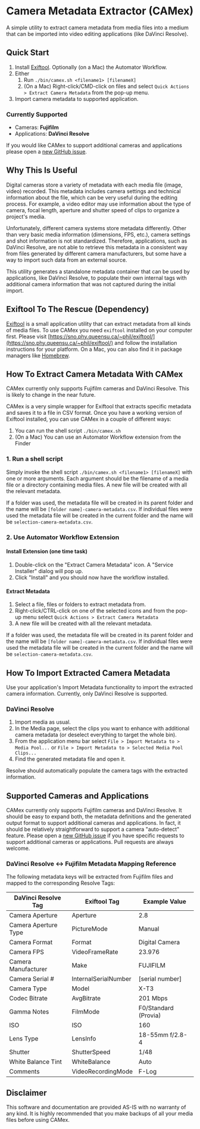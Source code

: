 # Camera Metadata Extractor (CAMex) #

A simple utility to extract camera metadata from media files into a medium that
can be imported into video editing applications (like DaVinci Resolve).

## Quick Start ##

1. Install [Exiftool](https://sno.phy.queensu.ca/~phil/exiftool/). Optionally
(on a Mac) the Automator Workflow.
2. Either
   1. Run `./bin/camex.sh <filename1> [filenameX]`
   2. (On a Mac) Right-click/CMD-click on files and select
   `Quick Actions > Extract Camera Metadata` from the pop-up menu.
3. Import camera metadata to supported application.

### Currently Supported ###

* Cameras: **Fujifilm**
* Applications: **DaVinci Resolve**

If you would like CAMex to support additional cameras and applications please
open a [new GitHub issue](https://github.com/ikester/camex/issues/new).

## Why This Is Useful ##

Digital cameras store a variety of metadata with each media file (image, video)
recorded. This metadata includes camera settings and technical information
about the file, which can be very useful during the editing process.
For example, a video editor may use information about the type of camera, focal
length, aperture and shutter speed of clips to organize a project's media.

Unfortunately, different camera systems store metadata differently. Other than
very basic media information (dimensions, FPS, etc.), camera settings and shot
information is not standardized. Therefore, applications, such as DaVinci
Resolve, are not able to retrieve this metadata in a consistent way from files
generated by different camera manufacturers, but some have a way to import such
data from an external source.

This utility generates a standalone metadata container that can be used by
applications, like DaVinci Resolve, to populate their own internal tags with
additional camera information that was not captured during the initial import.

## Exiftool To The Rescue (Dependency) ##

[Exiftool](https://sno.phy.queensu.ca/~phil/exiftool/) is a small application
utility that can extract metadata from all kinds of media files. To use CAMex you
need `exiftool` installed on your computer first. Please visit
[https://sno.phy.queensu.ca/~phil/exiftool/](https://sno.phy.queensu.ca/~phil/exiftool/)
and follow the installation instructions for your platform. On a Mac, you can
also find it in package managers like [Homebrew](https://brew.sh/).

## How To Extract Camera Metadata With CAMex ##

CAMex currently only supports Fujifilm cameras and DaVinci Resolve. This is
likely to change in the near future.

CAMex is a very simple wrapper for Exiftool that extracts specific metadata and
saves it to a file in CSV format. Once you have a working version of Exiftool
installed, you can use CAMex in a couple of different ways:
1. You can run the shell script `./bin/camex.sh`
2. (On a Mac) You can use an Automator Workflow extension from the Finder

### 1. Run a shell script ###

Simply invoke the shell script `./bin/camex.sh <filename1> [filenameX]` with
one or more arguments. Each argument should be the filename of a media file or a
directory containing media files. A new file will be created with all the relevant
metadata.

If a folder was used, the metadata file will be created in its parent folder and
the name will be `[folder name]-camera-metadata.csv`. If individual files were
used the metadata file will be created in the current folder and the name will be
`selection-camera-metadata.csv`.

### 2. Use Automator Workflow Extension ###

#### Install Extension (one time task) ####

1. Double-click on the "Extract Camera Metadata" icon. A "Service Installer"
dialog will pop up.
2. Click "Install" and you should now have the workflow installed.

#### Extract Metadata ####

1. Select a file, files or folders to extract metadata from.
2. Right-click/CTRL-click on one of the selected icons and from the pop-up menu
select `Quick Actions > Extract Camera Metadata`
3. A new file will be created with all the relevant metadata.

If a folder was used, the metadata file will be created in its parent folder and
the name will be `[folder name]-camera-metadata.csv`. If individual files were
used the metadata file will be created in the current folder and the name will be
`selection-camera-metadata.csv`.

## How To Import Extracted Camera Metadata ##

Use your application's Import Metadata functionality to import the extracted
camera information. Currently, only DaVinci Resolve is supported.

### DaVinci Resolve ###

1. Import media as usual.
2. In the Media page, select the clips you want to enhance with additional
camera metadata (or deselect everything to target the whole bin).
3. From the application menu bar select
`File > Import Metadata to > Media Pool...` or
`File > Import Metadata to > Selected Media Pool Clips...`
4. Find the generated metadata file and open it.

Resolve should automatically populate the camera tags with the extracted
information.

## Supported Cameras and Applications ##

CAMex currently only supports Fujifilm cameras and DaVinci Resolve. It should be
easy to expand both, the metadata definitions and the generated output format to
support additional cameras and applications. In fact, it should be relatively
straightforward to support a camera "auto-detect" feature. Please open a
[new GitHub issue](https://github.com/ikester/camex/issues/new) if you
have specific requests to support additional cameras or applications. Pull
requests are always welcome.

### DaVinci Resolve <-> Fujifilm Metadata Mapping Reference ###

The following metadata keys will be extracted from Fujifilm files and mapped to
the corresponding Resolve Tags:

| DaVinci Resolve Tag  | Exiftool Tag         | Example Value        |
| ---------------------|----------------------|----------------------|
| Camera Aperture      | Aperture             | 2.8                  |
| Camera Aperture Type | PictureMode          | Manual               |
| Camera Format        | Format               | Digital Camera       |
| Camera FPS           | VideoFrameRate       | 23.976               |
| Camera Manufacturer  | Make                 | FUJIFILM             |
| Camera Serial #      | InternalSerialNumber | [serial number]      |
| Camera Type          | Model                | X-T3                 |
| Codec Bitrate        | AvgBitrate           | 201 Mbps             |
| Gamma Notes          | FilmMode             | F0/Standard (Provia) |
| ISO                  | ISO                  | 160                  |
| Lens Type            | LensInfo             | 18-55mm f/2.8-4      |
| Shutter              | ShutterSpeed         | 1/48                 |
| White Balance Tint   | WhiteBalance         | Auto                 |
| Comments             | VideoRecordingMode   | F-Log                |

## Disclaimer ##

This software and documentation are provided AS-IS with no warranty of any kind.
It is highly recommended that you make backups of all your media files before
using CAMex.
